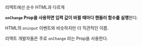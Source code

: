 
리액트에선 순수 HTML과 다르게

**`onChange` Prop을 사용하면 입력 값이 바뀔 때마다 핸들러 함수를 실행**한다.

HTML의 `oninput` 이벤트와 비슷하지만 더 직관적인 이름.

리액트 개발자들은 주로 `onChange` 라는 Prop을 사용한다.